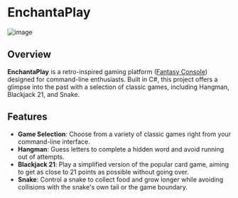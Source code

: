 # EnchantaPlay
 ![image](https://github.com/Kilian-Sosa/EnchantaPlay/assets/85161810/fdb1d494-c7bd-4223-9a9d-63483bc30e04)

 ## Overview

**EnchantaPlay** is a retro-inspired gaming platform ([Fantasy Console](https://en.wikipedia.org/wiki/Fantasy_video_game_console)) designed for command-line enthusiasts. Built in C#, this project offers a glimpse into the past with a selection of classic games, including Hangman, Blackjack 21, and Snake. 

## Features

- **Game Selection**: Choose from a variety of classic games right from your command-line interface.
- **Hangman**: Guess letters to complete a hidden word and avoid running out of attempts.
- **Blackjack 21**: Play a simplified version of the popular card game, aiming to get as close to 21 points as possible without going over.
- **Snake**: Control a snake to collect food and grow longer while avoiding collisions with the snake's own tail or the game boundary.

